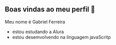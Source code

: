 ## Boas vindas ao meu perfil 🖤

Meu nome é Gabriel Ferreira

- estou estudando a Alura
- estou desemvolvendo na linguagem javaScritp
